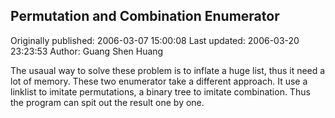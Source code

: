 ## Permutation and Combination Enumerator 
Originally published: 2006-03-07 15:00:08 
Last updated: 2006-03-20 23:23:53 
Author: Guang Shen Huang 
 
The usaual way to solve these problem is to inflate a huge list, thus it need a lot of memory. These two enumerator take a different approach. It use a linklist to imitate permutations, a binary tree to imitate combination. Thus the program can spit out the result one by one.